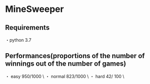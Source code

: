 # MineSweeper

## Requirements
・python 3.7

## Performances(proportions of the number of winnings out of the number of games)
・ easy   950/1000 \\
・ normal 823/1000 \\
・ hard    42/ 100 \\

